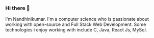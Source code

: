 ### Hi there 👋

I'm Nandhinikumar. I'm a computer science who is passionate about working with open-source and Full Stack Web Development. Some technologies i enjoy working with include C, Java, React Js, MySql.
<!-- 
**nandhinikumar16/nandhinikumar16** is a ✨ _special_ ✨ repository because its `README.md` (this file) appears on your GitHub profile.

Here are some ideas to get you started:

- 🔭 I’m currently working on ...
- 🌱 I’m currently learning ...
- 👯 I’m looking to collaborate on ...
- 🤔 I’m looking for help with ...
- 💬 Ask me about ...
- 📫 How to reach me: ...
- 😄 Pronouns: ...
- ⚡ Fun fact: ...
-->

